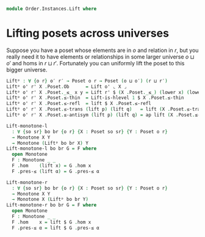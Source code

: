 <!--
```agda
open import 1Lab.Prelude

open import Order.Base
```
-->

```agda
module Order.Instances.Lift where
```

# Lifting posets across universes

Suppose you have a poset whose elements are in $o$ and relation in
$r$, but you really need it to have elements or relationships
in some larger universe $o \sqcup o'$ and homs in $r \sqcup r'$.
Fortunately you can uniformly lift the poset to this bigger universe.

```agda
Liftᵖ : ∀ {o r} o′ r′ → Poset o r → Poset (o ⊔ o′) (r ⊔ r′)
Liftᵖ o' r' X .Poset.Ob      = Lift o' ⌞ X ⌟
Liftᵖ o' r' X .Poset._≤_ x y = Lift r' $ (X .Poset._≤_) (lower x) (lower y)
Liftᵖ o' r' X .Poset.≤-thin  = Lift-is-hlevel 1 $ X .Poset.≤-thin
Liftᵖ o' r' X .Poset.≤-refl  = lift $ X .Poset.≤-refl
Liftᵖ o' r' X .Poset.≤-trans (lift p) (lift q)   = lift (X .Poset.≤-trans p q)
Liftᵖ o' r' X .Poset.≤-antisym (lift p) (lift q) = ap lift (X .Poset.≤-antisym p q)

Lift-monotone-l
  : ∀ {so sr} bo br {o r} {X : Poset so sr} {Y : Poset o r}
  → Monotone X Y
  → Monotone (Liftᵖ bo br X) Y
Lift-monotone-l bo br G = F where
  open Monotone
  F : Monotone _ _
  F .hom    (lift x) = G .hom x
  F .pres-≤ (lift α) = G .pres-≤ α

Lift-monotone-r
  : ∀ {so sr} bo br {o r} {X : Poset so sr} {Y : Poset o r}
  → Monotone X Y
  → Monotone X (Liftᵖ bo br Y)
Lift-monotone-r bo br G = F where
  open Monotone
  F : Monotone _ _
  F .hom    x = lift $ G .hom x
  F .pres-≤ α = lift $ G .pres-≤ α
```
